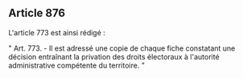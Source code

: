 Article 876
----
L'article 773 est ainsi rédigé :

" Art. 773. - Il est adressé une copie de chaque fiche constatant une décision
entraînant la privation des droits électoraux à l'autorité administrative
compétente du territoire. "
